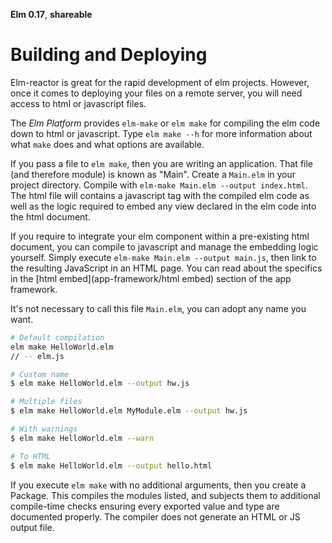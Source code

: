 **Elm 0.17**, **shareable** 

# Building and Deploying

Elm-reactor is great for the rapid development of elm projects. However, once it comes to deploying your files on a remote server, you will need access to html or javascript files.

The *Elm Platform* provides `elm-make` or `elm make` for compiling the elm code down to html or javascript. Type `elm make --h` for more information about what `make` does and what options are available.

If you pass a file to `elm make`, then you are writing an application. That file (and therefore module) is known as "Main". Create a `Main.elm` in your project directory. Compile with `elm-make Main.elm --output index.html`. The html file will contains a javascript tag with the compiled elm code as well as the logic required to embed any view declared in the elm code into the html document. 

If you require to integrate your elm component within a pre-existing html document, you can compile to javascript and manage the embedding logic yourself. Simply execute `elm-make Main.elm --output main.js`, then link to the resulting JavaScript in an HTML page. You can read about the specifics in the [html embed](app-framework/html embed) section of the app framework.

It's not necessary to call this file `Main.elm`, you can adopt any name you want. 

```bash
# Default compilation
elm make HelloWorld.elm 
// -- elm.js

# Custom name
$ elm make HelloWorld.elm --output hw.js

# Multiple files
$ elm make HelloWorld.elm MyModule.elm --output hw.js

# With warnings
$ elm make HelloWorld.elm --warn

# To HTML
$ elm make HelloWorld.elm --output hello.html
```

If you execute `elm make` with no additional arguments, then you create a Package. This compiles the modules listed, and subjects them to additional compile-time checks ensuring every exported value and type are documented properly. The compiler does not generate an HTML or JS output file.